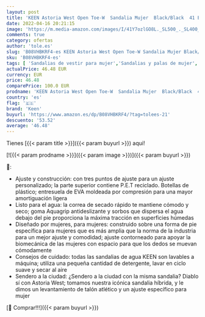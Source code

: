 ```yaml
---
layout: post
title: 'KEEN Astoria West Open Toe-W  Sandalia Mujer  Black/Black  41 EU'
date: 2022-04-16 20:21:15
image: 'https://m.media-amazon.com/images/I/41Y7ozlGO8L._SL500_._SL400_.jpg'
comments: true
category: ofertas
author: 'tole.es'
slug: 'B08VHBKRF4-es KEEN Astoria West Open Toe-W Sandalia Mujer Black/Black 41 EU'
sku: 'B08VHBKRF4-es'
tags: [ 'Sandalias de vestir para mujer','Sandalias y palas de mujer','Zapatos','Zapatos para mujer','Zapatos y complementos','keen','sandalia','🇪🇸', ]
actualPrice: 46.48 EUR
currency: EUR
price: 46.48
comparePrice: 100.0 EUR
prodname: 'KEEN Astoria West Open Toe-W  Sandalia Mujer  Black/Black  41 EU'
country: 'es'
flag: '🇪🇸'
brand: 'Keen'
buyurl: 'https://www.amazon.es/dp/B08VHBKRF4/?tag=tolees-21'
descuento: '53.52'
average: '46.48'
---
```


Tienes [{{< param title >}}]({{< param buyurl >}}) aqui!

[![{{< param prodname >}}]({{< param image >}})]({{< param buyurl >}})

🔎:

- Ajuste y construcción: con tres puntos de ajuste para un ajuste personalizado; la parte superior contiene P.E.T reciclado. Botellas de plástico; entresuela de EVA moldeada por compresión para una mayor amortiguación ligera
- Listo para el agua: la correa de secado rápido te mantiene cómodo y seco; goma Aquagrip antideslizante y sorbos que dispersa el agua debajo del pie proporciona la máxima tracción en superficies húmedas
- Diseñado por mujeres, para mujeres: construido sobre una forma de pie específica para mujeres que es más amplia que la norma de la industria para un mejor ajuste y comodidad; ajuste contorneado para apoyar la biomecánica de las mujeres con espacio para que los dedos se muevan cómodamente
- Consejos de cuidado: todas las sandalias de agua KEEN son lavables a máquina; utiliza una pequeña cantidad de detergente, lavar en ciclo suave y secar al aire
- Sendero a la ciudad: ¿Sendero a la ciudad con la misma sandalia? Diablo sí con Astoria West; tomamos nuestra icónica sandalia híbrida, y le dimos un levantamiento de talón atlético y un ajuste específico para mujer

[🛒 Comprar!!!]({{< param buyurl >}})
